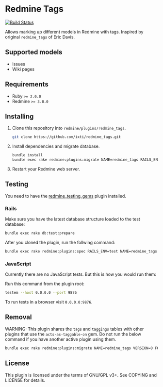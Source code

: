 # Redmine Tags

[![Build Status](https://travis-ci.org/ixti/redmine_tags.svg?branch=master)](https://travis-ci.org/ixti/redmine_tags)

Allows marking up different models in Redmine with tags.
Inspired by original `redmine_tags` of Eric Davis.


## Supported models

- Issues
- Wiki pages


## Requirements

- Ruby `>= 2.0.0`
- Redmine `>= 3.0.0`


## Installing

1. Clone this repository into `redmine/plugins/redmine_tags`.
    ```bash
    git clone https://github.com/ixti/redmine_tags.git
    ```

2. Install dependencies and migrate database.
    ```bash
    bundle install
    bundle exec rake redmine:plugins:migrate NAME=redmine_tags RAILS_ENV=production
    ```

3. Restart your Redmine web server.


## Testing

You need to have the
[redmine_testing_gems](https://github.com/ZitecCOM/redmine_testing_gems)
plugin installed.

### Rails

Make sure you have the latest database structure loaded to the test database:
```bash
bundle exec rake db:test:prepare
```

After you cloned the plugin, run the follwing command:
```bash
bundle exec rake redmine:plugins:spec RAILS_ENV=test NAME=redmine_tags
```

### JavaScript

Currently there are no JavaScript tests. But this is how you would run them:

Run this command from the plugin root:
```bash
testem --host 0.0.0.0 --port 9876
```

To run tests in a browser visit `0.0.0.0:9876`.


## Removal

WARNING: This plugin shares the `tags` and `taggings` tables with other plugins
that use the `acts-as-taggable-on` gem. Do not run the below command if you have
another active plugin using them.

```bash
bundle exec rake redmine:plugins:migrate NAME=redmine_tags VERSION=0 FORCE_REDMINE_TAGS_TABLES_REMOVAL=yes
```


## License

This plugin is licensed under the terms of GNU/GPL v3+.
See COPYING and LICENSE for details.
